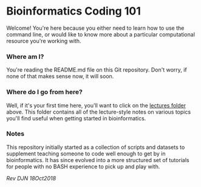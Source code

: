 # Bioinformatics Coding 101

Welcome! You're here because you either need to learn how to use the command line, or would like to know more about a particular computational resource you're working with.

### Where am I?

You're reading the README.md file on this Git repository. Don't worry, if none of that makes sense now, it will soon.

### Where do I go from here?

Well, if it's your first time here, you'll want to click on the [lectures folder](lectures) above. This folder contains all of the lecture-style notes on various topics you'll find useful when getting started in bioinformatics.

### Notes

This repository initially started as a collection of scripts and datasets to supplement teaching someone to code well enough to get by in bioinformatics. It has since evolved into a more structured set of tutorials for people with no BASH experience to pick up and play with.

*Rev DJN 18Oct2018*
